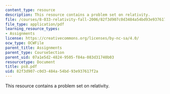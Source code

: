 ```yaml
---
content_type: resource
description: This resource contains a problem set on relativity.
file: /courses/8-033-relativity-fall-2006/82f3d907c0d3484a54bd93e937617f2a_ps8.pdf
file_type: application/pdf
learning_resource_types:
- Assignments
license: https://creativecommons.org/licenses/by-nc-sa/4.0/
ocw_type: OCWFile
parent_title: Assignments
parent_type: CourseSection
parent_uid: 07a1e5d2-4824-9505-f84a-083d31740b03
resourcetype: Document
title: ps8.pdf
uid: 82f3d907-c0d3-484a-54bd-93e937617f2a
---
```

This resource contains a problem set on relativity.